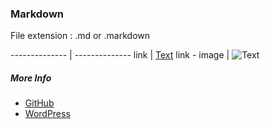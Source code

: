 ### Markdown
File extension
: .md or .markdown

-------------- | --------------
link | [Text](url)
link - image | ![Text](url)

##### More Info

- [GitHub](https://guides.github.com/features/mastering-markdown/)
- [WordPress](https://en.support.wordpress.com/markdown-quick-reference/)
